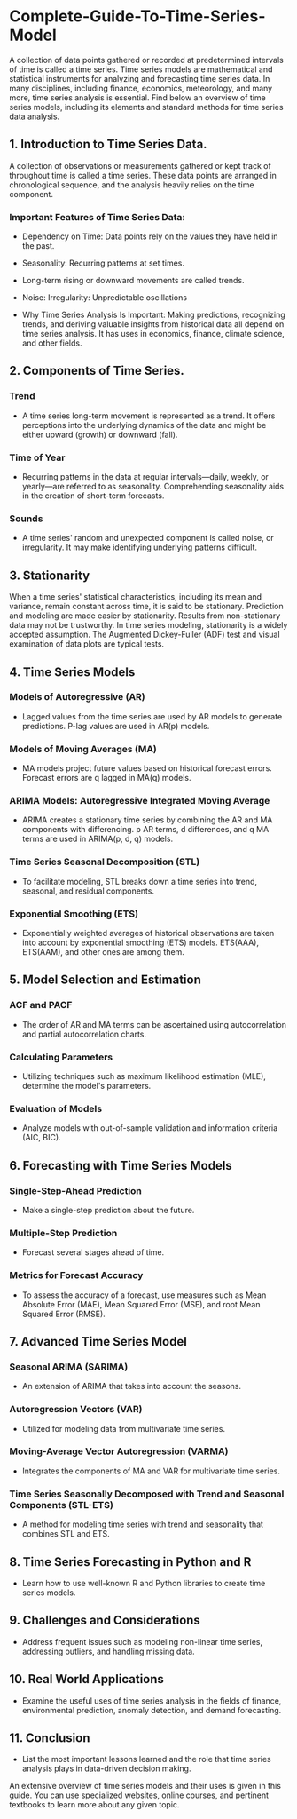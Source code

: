 # Complete-Guide-To-Time-Series-Model

A collection of data points gathered or recorded at predetermined intervals of time is called a time series. Time series models are mathematical and statistical instruments for analyzing and forecasting time series data. In many disciplines, including finance, economics, meteorology, and many more, time series analysis is essential. Find below an overview of time series models, including its elements and standard methods for time series data analysis.
## 1.	Introduction to Time Series Data.
A collection of observations or measurements gathered or kept track of throughout time is called a time series. These data points are arranged in chronological sequence, and the analysis heavily relies on the time component. 

### Important Features of Time Series Data:
- Dependency on Time: Data points rely on the values they have held in the past.

- Seasonality: Recurring patterns at set times.

- Long-term rising or downward movements are called trends.

- Noise: Irregularity: Unpredictable oscillations

- Why Time Series Analysis Is Important:
Making predictions, recognizing trends, and deriving valuable insights from historical data all depend on time series analysis. It has uses in economics, finance, climate science, and other fields.

## 2.	Components of Time Series.

### Trend
- A time series long-term movement is represented as a trend. It offers perceptions into the underlying dynamics of the data and might be either upward (growth) or downward (fall).

### Time of Year
- Recurring patterns in the data at regular intervals—daily, weekly, or yearly—are referred to as seasonality. Comprehending seasonality aids in the creation of short-term forecasts.

### Sounds
- A time series' random and unexpected component is called noise, or irregularity. It may make identifying underlying patterns difficult.

## 3.	Stationarity

When a time series' statistical characteristics, including its mean and variance, remain constant across time, it is said to be stationary. Prediction and modeling are made easier by stationarity.
Results from non-stationary data may not be trustworthy. In time series modeling, stationarity is a widely accepted assumption.
The Augmented Dickey-Fuller (ADF) test and visual examination of data plots are typical tests.

## 4.	Time Series Models

### Models of Autoregressive (AR)
- Lagged values from the time series are used by AR models to generate predictions. P-lag values are used in AR(p) models.

### Models of Moving Averages (MA)
- MA models project future values based on historical forecast errors. Forecast errors are q lagged in MA(q) models.

### ARIMA Models: Autoregressive Integrated Moving Average
- ARIMA creates a stationary time series by combining the AR and MA components with differencing. p AR terms, d differences, and q MA terms are used in ARIMA(p, d, q) models.

### Time Series Seasonal Decomposition (STL)
- To facilitate modeling, STL breaks down a time series into trend, seasonal, and residual components.

### Exponential Smoothing (ETS)
- Exponentially weighted averages of historical observations are taken into account by exponential smoothing (ETS) models. ETS(AAA), ETS(AAM), and other ones are among them.

## 5.	Model Selection and Estimation

### ACF and PACF
- The order of AR and MA terms can be ascertained using autocorrelation and partial autocorrelation charts.


### Calculating Parameters
- Utilizing techniques such as maximum likelihood estimation (MLE), determine the model's parameters.


### Evaluation of Models
- Analyze models with out-of-sample validation and information criteria (AIC, BIC).

## 6.	Forecasting with Time Series Models

### Single-Step-Ahead Prediction
- Make a single-step prediction about the future.

### Multiple-Step Prediction
- Forecast several stages ahead of time.

### Metrics for Forecast Accuracy
- To assess the accuracy of a forecast, use measures such as Mean Absolute Error (MAE), Mean Squared Error (MSE), and root Mean Squared Error (RMSE).

## 7.	Advanced Time Series Model

### Seasonal ARIMA (SARIMA)
- An extension of ARIMA that takes into account the seasons.

### Autoregression Vectors (VAR)
- Utilized for modeling data from multivariate time series.

### Moving-Average Vector Autoregression (VARMA)
- Integrates the components of MA and VAR for multivariate time series.

### Time Series Seasonally Decomposed with Trend and Seasonal Components (STL-ETS)
- A method for modeling time series with trend and seasonality that combines STL and ETS.

## 8.	Time Series Forecasting in Python and R

- Learn how to use well-known R and Python libraries to create time series models.

## 9.	Challenges and Considerations

- Address frequent issues such as modeling non-linear time series, addressing outliers, and handling missing data.

## 10.	Real World Applications

- Examine the useful uses of time series analysis in the fields of finance, environmental prediction, anomaly detection, and demand forecasting.

## 11.	Conclusion

- List the most important lessons learned and the role that time series analysis plays in data-driven decision making.

An extensive overview of time series models and their uses is given in this guide. You can use specialized websites, online courses, and pertinent textbooks to learn more about any given topic.
